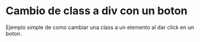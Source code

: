 # Cambio de class a div con un boton

Ejemplo simple de como cambiar una class a un elemento al dar click en un boton.
